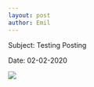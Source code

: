 ```yaml
---
layout: post
author: Emil
---
```


Subject: Testing Posting

Date: 02-02-2020

![](http://i.imgur.com/OUkLi.gif)
